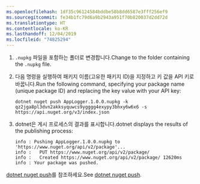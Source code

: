 ```yaml
---
ms.openlocfilehash: 1df35c96124584bddbe58b8dd6587e3fff256ef9
ms.sourcegitcommit: fe34b1fc79d6a9b2943a951f70b820037d2dd72d
ms.translationtype: HT
ms.contentlocale: ko-KR
ms.lasthandoff: 12/04/2019
ms.locfileid: "74825294"
---
```

1. <span data-ttu-id="46270-101">`.nupkg` 파일을 포함하는 폴더로 변경합니다.</span><span class="sxs-lookup"><span data-stu-id="46270-101">Change to the folder containing the `.nupkg` file.</span></span>

1. <span data-ttu-id="46270-102">다음 명령을 실행하여 패키지 이름(고유한 패키지 ID)을 지정하고 키 값을 API 키로 바꿉니다.</span><span class="sxs-lookup"><span data-stu-id="46270-102">Run the following command, specifying your package name (unique package ID) and replacing the key value with your API key:</span></span>

    ```dotnetcli
    dotnet nuget push AppLogger.1.0.0.nupkg -k qz2jga8pl3dvn2akksyquwcs9ygggg4exypy3bhxy6w6x6 -s https://api.nuget.org/v3/index.json
    ```

1. <span data-ttu-id="46270-103">dotnet은 게시 프로세스의 결과를 표시합니다.</span><span class="sxs-lookup"><span data-stu-id="46270-103">dotnet displays the results of the publishing process:</span></span>

    ```output
    info : Pushing AppLogger.1.0.0.nupkg to 'https://www.nuget.org/api/v2/package'...
    info :   PUT https://www.nuget.org/api/v2/package/
    info :   Created https://www.nuget.org/api/v2/package/ 12620ms
    info : Your package was pushed.
    ```

<span data-ttu-id="46270-104">[dotnet nuget push](/dotnet/core/tools/dotnet-nuget-push)를 참조하세요.</span><span class="sxs-lookup"><span data-stu-id="46270-104">See [dotnet nuget push](/dotnet/core/tools/dotnet-nuget-push).</span></span>